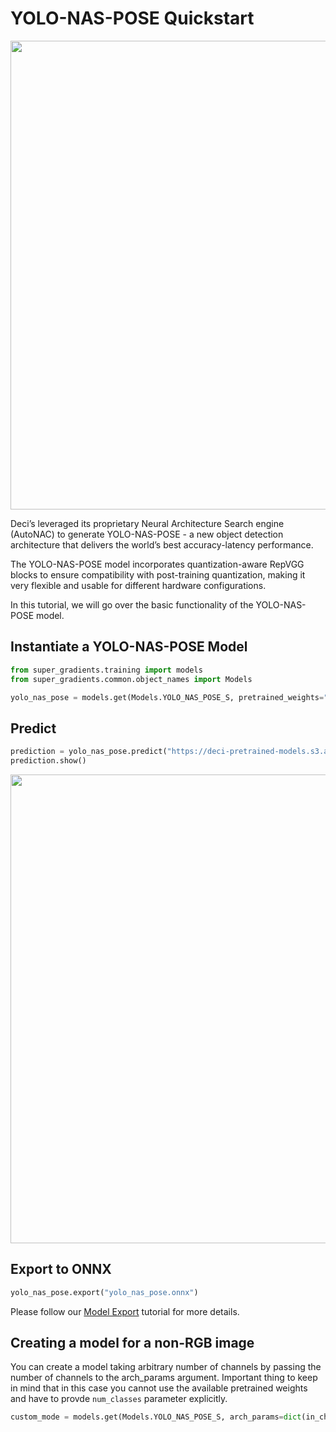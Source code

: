 # YOLO-NAS-POSE Quickstart
<div>
<img src="images/yolo_nas_pose_frontier.png" width="750">
</div>

Deci’s leveraged its proprietary Neural Architecture Search engine (AutoNAC) to generate YOLO-NAS-POSE - a new object 
detection architecture that delivers the world’s best accuracy-latency performance. 

The YOLO-NAS-POSE model incorporates quantization-aware RepVGG blocks to ensure compatibility with post-training 
quantization,  making it very flexible and usable for different hardware configurations.

In this tutorial, we will go over the basic functionality of the YOLO-NAS-POSE model. 


## Instantiate a YOLO-NAS-POSE Model

```python
from super_gradients.training import models
from super_gradients.common.object_names import Models

yolo_nas_pose = models.get(Models.YOLO_NAS_POSE_S, pretrained_weights="coco_pose")
```

## Predict

```python
prediction = yolo_nas_pose.predict("https://deci-pretrained-models.s3.amazonaws.com/sample_images/beatles-abbeyroad.jpg")
prediction.show()
```
<div>
<img src="images/yolo_nas_pose_beatles-abbeyroad.png" width="750">
</div>

## Export to ONNX

```python
yolo_nas_pose.export("yolo_nas_pose.onnx")
```

Please follow our [Model Export](models_export.md) tutorial for more details.


## Creating a model for a non-RGB image

You can create a model taking arbitrary number of channels by passing the number of channels to the arch_params argument.
Important thing to keep in mind that in this case you cannot use the available pretrained weights and have to provde `num_classes` parameter explicitly.

```python
custom_mode = models.get(Models.YOLO_NAS_POSE_S, arch_params=dict(in_channels=2), num_classes=15)
```
